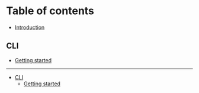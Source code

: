 # Table of contents

* [Introduction](README.md)

## CLI

* [Getting started](cli/getting-started.md)

***

* [CLI](cli-parent-page/README.md)
  * [Getting started](cli-parent-page/getting-started.md)
